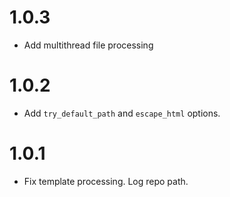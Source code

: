 # 1.0.3

- Add multithread file processing

# 1.0.2

-   Add `try_default_path` and `escape_html` options.

# 1.0.1

-   Fix template processing. Log repo path.
